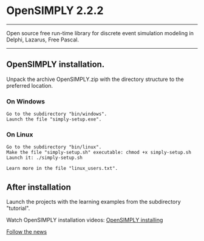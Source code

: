# OpenSIMPLY 2.2.2
******************

Open source free run-time library for discrete event simulation modeling in Delphi, Lazarus, Free Pascal.
**********************************************************************************************************

## OpenSIMPLY installation.

Unpack the archive OpenSIMPLY.zip with the directory structure to the preferred location.

### On Windows

    Go to the subdirectory "bin/windows".
    Launch the file "simply-setup.exe".

### On Linux
 
    Go to the subdirectory "bin/linux".
    Make the file "simply-setup.sh" executable: chmod +x simply-setup.sh
    Launch it: ./simply-setup.sh  

    Learn more in the file "linux_users.txt".


## After installation

Launch the projects with the learning examples from the subdirectory "tutorial".

Watch OpenSIMPLY installation videos: [OpenSIMPLY installing](https://www.youtube.com/playlist?list=PLnyWoktGqACfmaw4hh7LUbjeVIhSYfh_W)
 
[Follow the news](http://facebook.opensimply.org) 
